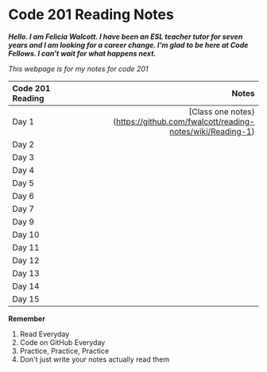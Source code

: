 # Code 201 Reading Notes


***Hello. I am Felicia Walcott. I have been an ESL teacher tutor for seven years and I am looking for a career change. I'm glad to be here at Code Fellows. I can't wait for what happens next.***   

*This webpage is for my notes for code 201* 

| Code 201 Reading | Notes    |
| :--------------- | ----------: |
|  Day 1           | [Class one notes}(https://github.com/fwalcott/reading-notes/wiki/Reading-1)         | 
| Day 2 |     | 
| Day 3 |      |
| Day 4 |      | 
| Day 5 |      |
|Day 6  |       | 
| Day 7   |      | 
|Day 9    |      | 
|Day 10    |      | 
| Day 11  |       | 
|Day 12   |       | 
|Day 13   |       | 
|Day 14   |       | 
|Day 15   |       | 

**Remember** 
1. Read Everyday 
2. Code on GitHub Everyday 
3. Practice, Practice, Practice 
4. Don't just write your notes actually read them
